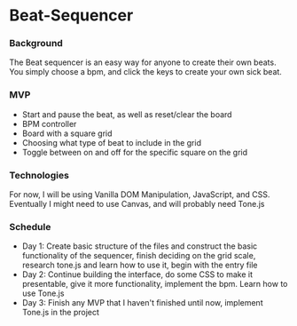 # Beat-Sequencer

### Background

  The Beat sequencer is an easy way for anyone to create their own beats. You simply choose a bpm, and click the keys to create your own sick beat.
  
### MVP
  * Start and pause the beat, as well as reset/clear the board
  * BPM controller
  * Board with a square grid
  * Choosing what type of beat to include in the grid
  * Toggle between on and off for the specific square on the grid
  
### Technologies

  For now, I will be using Vanilla DOM Manipulation, JavaScript, and CSS. Eventually I might need to use Canvas, and will probably need Tone.js
  
### Schedule
  * Day 1: Create basic structure of the files and construct the basic functionality of the sequencer, finish deciding on the grid scale, research tone.js and learn how to use it, begin with the entry file
  * Day 2: Continue building the interface, do some CSS to make it presentable, give it more functionality, implement the bpm. Learn how to use Tone.js
  * Day 3: Finish any MVP that I haven't finished until now, implement Tone.js in the project
